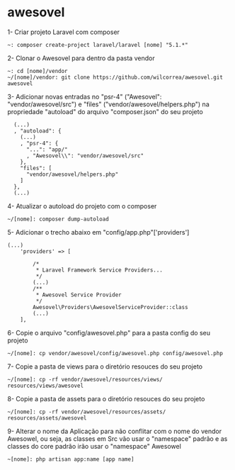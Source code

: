 # awesovel

1- Criar projeto Laravel com composer 
```
~: composer create-project laravel/laravel [nome] "5.1.*"
```
2- Clonar o Awesovel para dentro da pasta vendor
```
~: cd [nome]/vendor
~/[nome]/vendor: git clone https://github.com/wilcorrea/awesovel.git awesovel
```
3- Adicionar novas entradas no "psr-4" ("Awesovel": "vendor/awesovel/src") e "files" ("vendor/awesovel/helpers.php") na propriedade "autoload" do arquivo "composer.json" do seu projeto
```
  (...)
  , "autoload": {
    (...)
    , "psr-4": {
      "...": "app/"
      , "Awesovel\\": "vendor/awesovel/src"
    },
    "files": [
      "vendor/awesovel/helpers.php"
    ]
  },
  (...)
```
4- Atualizar o autoload do projeto com o composer
```
~/[nome]: composer dump-autoload
```
5- Adicionar o trecho abaixo em "config/app.php"['providers']
```
(...)
    'providers' => [

        /*
         * Laravel Framework Service Providers...
         */
        (...)
        /**
         * Awesovel Service Provider
         */
        Awesovel\Providers\AwesovelServiceProvider::class
        (...)
    ],
```
6- Copie o arquivo "config/awesovel.php" para a pasta config do seu projeto
```
~/[nome]: cp vendor/awesovel/config/awesovel.php config/awesovel.php
```
7- Copie a pasta de views para o diretório resouces do seu projeto
```
~/[nome]: cp -rf vendor/awesovel/resources/views/ resources/views/awesovel
```
8- Copie a pasta de assets para o diretório resouces do seu projeto
```
~/[nome]: cp -rf vendor/awesovel/resources/assets/ resources/assets/awesovel
```
9- Alterar o nome da Aplicação para não conflitar com o nome do vendor Awesowel, ou seja, as classes em Src vão usar o "namespace" padrão e as classes do core padrão irão usar o "namespace" Awesowel
```
~[nome]: php artisan app:name [app name]
```
